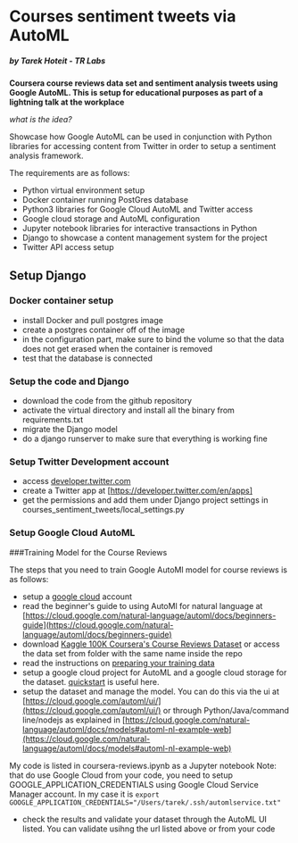 # Courses sentiment tweets via AutoML

##### by Tarek Hoteit - TR Labs

**Coursera course reviews data set and sentiment analysis tweets using Google AutoML. 
This is setup for educational purposes as part of a lightning talk at the workplace**

*what is the idea?*

Showcase how Google AutoML can be used in conjunction with Python libraries for accessing content from Twitter in order
to setup a sentiment analysis framework.

The requirements are as follows:
- Python virtual environment setup
- Docker container running PostGres database
- Python3 libraries for Google Cloud AutoML and Twitter access
- Google cloud storage and AutoML configuration 
- Jupyter notebook libraries for interactive transactions in Python
- Django to showcase a content management system for the project
- Twitter API access setup 


## Setup Django 

### Docker container setup

- install Docker and pull postgres image 
- create a postgres container off of the image
- in the configuration part, make sure to bind the volume so that the data does not get erased when the container is removed
- test that the database is connected


### Setup the code and Django 

- download the code from the github repository
- activate the virtual directory and install all the binary from requirements.txt
- migrate the Django model
- do a django runserver to make sure that everything is working fine


### Setup Twitter Development account

- access [developer.twitter.com](https://developer.twitter.com/content/developer-twitter/en.html)
- create a Twitter app at [https://developer.twitter.com/en/apps]
- get the permissions and add them under Django project settings in courses_sentiment_tweets/local_settings.py


### Setup Google Cloud AutoML 
###Training Model for the Course Reviews


The steps that you need to train Google AutoMl model for course reviews is as follows:

- setup a [google cloud](http://cloud.google.com) account 
- read the beginner's guide to using AutoMl for natural language at [https://cloud.google.com/natural-language/automl/docs/beginners-guide](https://cloud.google.com/natural-language/automl/docs/beginners-guide)
- download [Kaggle 100K Coursera's Course Reviews Dataset](https://www.kaggle.com/septa97/100k-courseras-course-reviews-dataset) or access the data set from folder with the same name inside the repo
- read the instructions on [preparing your training data](https://cloud.google.com/natural-language/automl/docs/prepare)
- setup a google cloud project for AutoML and a google cloud storage for the dataset. [quickstart](https://cloud.google.com/natural-language/automl/docs/quickstart) is useful here. 
- setup the dataset and manage the model. You can do this via the ui at
 [https://cloud.google.com/automl/ui/](https://cloud.google.com/automl/ui/) or through Python/Java/command line/nodejs 
 as explained in [https://cloud.google.com/natural-language/automl/docs/models#automl-nl-example-web](https://cloud.google.com/natural-language/automl/docs/models#automl-nl-example-web)
 

My code is listed in coursera-reviews.ipynb as a Jupyter notebook
Note: that do use Google Cloud from your code, you need to setup GOOGLE_APPLICATION_CREDENTIALS using Google Cloud 
 Service Manager account. In my case it is   `export GOOGLE_APPLICATION_CREDENTIALS="/Users/tarek/.ssh/automlservice.txt"`
- check the results and validate your dataset through the AutoML UI listed. You can validate usihng the url listed above
or from your code 


